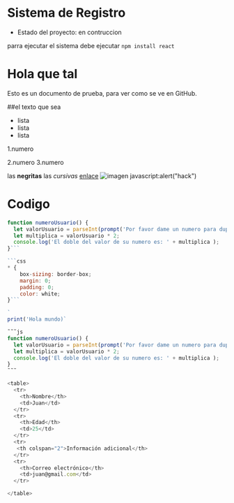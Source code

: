 <h1>Sistema de Registro</h1>

- Estado del proyecto: en contruccion

parra ejecutar el sistema debe ejecutar
``` npm install react ```

# Hola que tal

Esto es un documento de  prueba, para ver como se ve en GitHub.

##el texto que sea

* lista
* lista
* lista

1.numero 

2.numero 
3.numero

las **negritas** las *cursivas*
[enlace](https://www.google.com)
![imagen](https://pbs.twimg.com/profile_images/869045735471896320/HkXKYwTl_400x400.jpg)
javascript:alert("hack")

# Codigo

```js
function numeroUsuario() {
  let valorUsuario = parseInt(prompt('Por favor dame un numero para duplicarlo'));
  let multiplica = valorUsuario * 2;
  console.log('El doble del valor de su numero es: ' + multiplica );
}```

```css
* {
    box-sizing: border-box;
    margin: 0;
    padding: 0;
    color: white;
}```

`
print('Hola mundo)`

˜˜˜js
function numeroUsuario() {
  let valorUsuario = parseInt(prompt('Por favor dame un numero para duplicarlo'));
  let multiplica = valorUsuario * 2;
  console.log('El doble del valor de su numero es: ' + multiplica );
}
˜˜˜

<table>
  <tr>
    <th>Nombre</th>
    <td>Juan</td>
  </tr>
  <tr>
    <th>Edad</th>
    <td>25</td>
  </tr>
  <tr>
   <th colspan="2">Información adicional</th>
  </tr>
  <tr>
    <th>Correo electrónico</th>
    <td>juan@gmail.com</td>
  </tr>

</table>